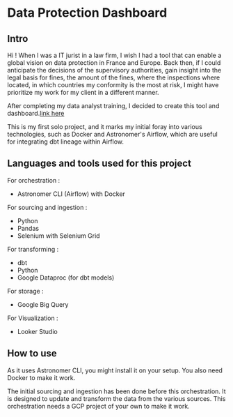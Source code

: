 # Data Protection Dashboard

## Intro

Hi ! When I was a IT jurist in a law firm, I wish I had a tool that can enable a global vision on data protection in France and Europe. Back then, if I could anticipate the decisions of the supervisory authorities, gain insight into the legal basis for fines, the amount of the fines, where the inspections where located, in which countries my conformity is the most at risk, I might have prioritize my work for my client in a different manner.

After completing my data analyst training, I decided to create this tool and dashboard.[link here]( 
https://lookerstudio.google.com/u/0/reporting/d08ba2d8-551d-4e1d-a194-4d2029af13b4/page/p_jo0423kk8c)

This is my first solo project, and it marks my initial foray into various technologies, such as Docker and Astronomer's Airflow, which are useful for integrating dbt lineage within Airflow.
## Languages and tools used for this project

For orchestration :
- Astronomer CLI (Airflow) with Docker 

For sourcing and ingestion :
- Python
- Pandas
- Selenium with Selenium Grid

For transforming :
- dbt
- Python
- Google Dataproc (for dbt models) 

For storage :
- Google Big Query

For Visualization :
- Looker Studio 

## How to use 

As it uses Astronomer CLI, you might install it on your setup. You also need Docker to make it work.

The initial sourcing and ingestion has been done before this orchestration. It is designed to update and transform the data from the various sources.  This orchestration needs a GCP project of your own to make it work. 

